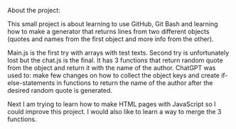 About the project:

This small project is about learning to use GitHub, Git Bash and learning how to make 
a generator that returns lines from two different objects (quotes and names from the 
first object and more info from the other).

Main.js is the first try with arrays with test texts.
Second try is unfortunately lost but the chat.js is the final. It has 3 functions that return random quote from the
object and return it with the name of the author. ChatGPT was used to:
make few changes on how to collect the object keys and create if-else-statements in functions to return the name of the author
after the desired random quote is generated.

Next I am trying to learn how to make HTML pages with JavaScript so I could improve this project. 
I would also like to learn a way to merge the 3 functions.